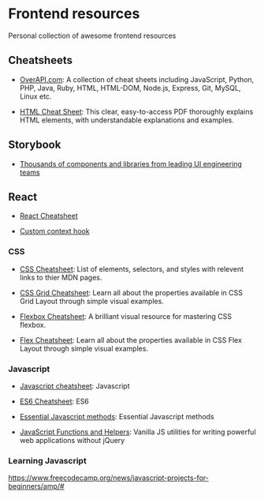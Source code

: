 # Frontend resources

Personal collection of awesome frontend resources

## Cheatsheets

-   [OverAPI.com](https://overapi.com/): A collection of cheat sheets including JavaScript, Python, PHP, Java, Ruby, HTML, HTML-DOM, Node.js, Express, Git, MySQL, Linux etc.

-   [HTML Cheat Sheet](https://html.com/wp-content/uploads/html-cheat-sheet.pdf): This clear, easy-to-access PDF thoroughly explains HTML elements, with understandable explanations and examples.

## Storybook

-   [Thousands of components and libraries from leading UI engineering teams](https://storybook.js.org/showcase) 

## React

-   [React Cheatsheet](https://www.freecodecamp.org/news/the-react-cheatsheet)

-   [Custom context hook](https://johno.com/using-react-context-with-a-custom-hook)

### CSS

-   [CSS Cheatsheet](http://overapi.com/css): List of elements, selectors, and styles with relevent links to thier MDN pages.

-   [CSS Grid Cheatsheet](http://grid.malven.co): Learn all about the properties available in CSS Grid Layout through simple visual examples.

-   [Flexbox Cheatsheet](https://darekkay.com/dev/flexbox-cheatsheet.html): A brilliant visual resource for mastering CSS flexbox.

-   [Flex Cheatsheet](https://flexbox.malven.co/): Learn all about the properties available in CSS Flex Layout through simple visual examples.

### Javascript

-   [Javascript cheatsheet](https://overapi.com/javascript): Javascript

-   [ES6 Cheatsheet](https://mrezaulkarim.com/es6-cheat-sheet): ES6

-   [Essential Javascript methods](https://cheatography.com/bytecut/cheat-sheets/essential-vanilla-javascript-methods): Essential Javascript methods

-   [JavaScript Functions and Helpers](https://plainjs.com/javascript): Vanilla JS utilities for writing powerful web applications without jQuery

### Learning Javascript

https://www.freecodecamp.org/news/javascript-projects-for-beginners/amp/#
